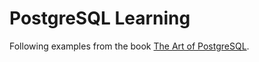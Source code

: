 # PostgreSQL Learning

Following examples from the book [The Art of PostgreSQL](https://theartofpostgresql.com/).
